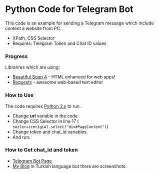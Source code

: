 # Python Code for Telegram Bot

This code is an example for sending a Telegram message which include content a website from PC.

  - XPath, CSS Selector 
  - Requires: Telegram Token and Chat ID values

### Progress

Librarires which are using:

* [Beautiful Soup 4] - HTML enhanced for web apps!
* [Requests] - awesome web-based text editor


### How to Use

The code requires [Python 3.x](https://www.python.org/downloads/) to run.
  - Change **url** variable in the code
  - Change CSS Selector in line 17 (  ```sozler=icerigiAl.select("div#PageContent")```)
  - Change token and chat_id variables.
  - And run.

### How to Get chat_id and token
  - [Telegram Bot Page](https://core.telegram.org/bots)
  - [My Blog](https://unalfaruk.wordpress.com/2017/01/21/python-ile-telegram-bot/) in Turkish language but there are screenshots.

   [Beautiful Soup 4]: <https://www.crummy.com/software/BeautifulSoup/bs4/doc/>
   [Requests]: <http://docs.python-requests.org/en/master/>
